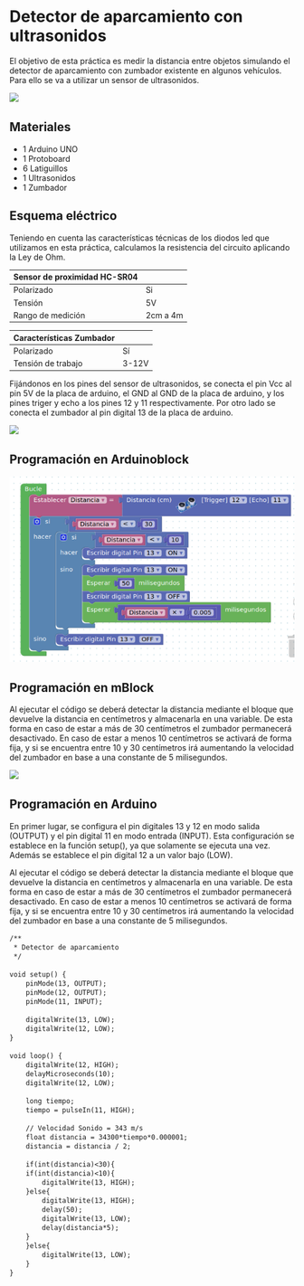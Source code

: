 # Detector de aparcamiento con ultrasonidos

El objetivo de esta práctica es medir la distancia entre objetos simulando el detector de aparcamiento con zumbador existente en algunos vehículos. Para ello se va a utilizar un sensor de ultrasonidos.

![](practica.gif)

## Materiales

- 1 Arduino UNO
- 1 Protoboard
- 6 Latiguillos
- 1 Ultrasonidos
- 1 Zumbador

## Esquema eléctrico

Teniendo en cuenta las características técnicas de los diodos led que utilizamos en esta práctica, calculamos la resistencia del circuito aplicando la Ley de Ohm.

| Sensor de proximidad HC-SR04  |           |
| ----------------------------- | --------- |
| Polarizado                    | Si        |
| Tensión                       | 5V        |
| Rango de medición             | 2cm a 4m  |

| Características Zumbador         |        |
| -------------------------------- | ------ |
| Polarizado                       | Sí     |
| Tensión de trabajo               | 3-12V  |

Fijándonos en los pines del sensor de ultrasonidos, se conecta el pin Vcc al pin 5V de la placa de arduino, el GND al GND de la placa de arduino, y los pines triger y echo a los pines 12 y 11 respectivamente. Por otro lado se conecta el zumbador al pin digital 13 de la placa de arduino.

![](fritzing.png)

## Programación en Arduinoblock

![](arduinoblock.png)

## Programación en mBlock

Al ejecutar el código se deberá detectar la distancia mediante el bloque que devuelve la distancia en centímetros y almacenarla en una variable. De esta forma en caso de estar a más de 30 centímetros el zumbador permanecerá desactivado. En caso de estar a menos 10 centímetros se activará de forma fija, y si se encuentra entre 10 y 30 centímetros irá aumentando la velocidad del zumbador en base a una constante de 5 milisegundos.

![](mblock.png)

## Programación en Arduino

En primer lugar, se configura el pin digitales 13 y 12 en modo salida (OUTPUT) y el pin digital 11 en modo entrada (INPUT). Esta configuración se establece en la función setup(), ya que solamente se ejecuta una vez. Además se establece el pin digital 12 a un valor bajo (LOW).

Al ejecutar el código se deberá detectar la distancia mediante el bloque que devuelve la distancia en centímetros y almacenarla en una variable. De esta forma en caso de estar a más de 30 centímetros el zumbador permanecerá desactivado. En caso de estar a menos 10 centímetros se activará de forma fija, y si se encuentra entre 10 y 30 centímetros irá aumentando la velocidad del zumbador en base a una constante de 5 milisegundos.

```arduino
/**
 * Detector de aparcamiento
 */

void setup() {
    pinMode(13, OUTPUT);
    pinMode(12, OUTPUT);
    pinMode(11, INPUT);
    
    digitalWrite(13, LOW);
    digitalWrite(12, LOW);
}

void loop() {
    digitalWrite(12, HIGH);
    delayMicroseconds(10);
    digitalWrite(12, LOW);
    
    long tiempo;
    tiempo = pulseIn(11, HIGH);
    
    // Velocidad Sonido = 343 m/s
    float distancia = 34300*tiempo*0.000001;
    distancia = distancia / 2;
    
    if(int(distancia)<30){
    if(int(distancia)<10){
        digitalWrite(13, HIGH);
    }else{
        digitalWrite(13, HIGH);
        delay(50);
        digitalWrite(13, LOW);
        delay(distancia*5);
    }
    }else{
        digitalWrite(13, LOW);
    }
}
```

